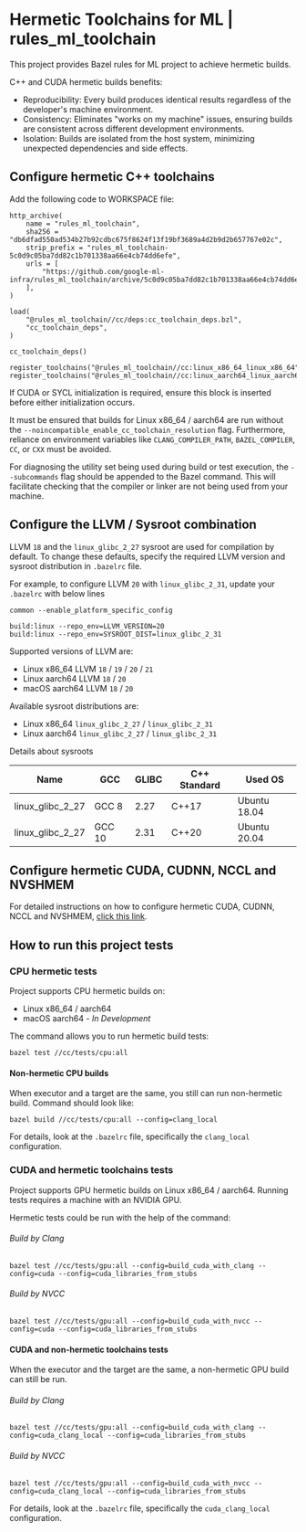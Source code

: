 # Hermetic Toolchains for ML | rules_ml_toolchain

This project provides Bazel rules for ML project to achieve hermetic builds.

C++ and CUDA hermetic builds benefits:
* Reproducibility: Every build produces identical results regardless of the developer's machine environment.
* Consistency: Eliminates "works on my machine" issues, ensuring builds are consistent across different development environments.
* Isolation: Builds are isolated from the host system, minimizing unexpected dependencies and side effects.

<!--
C++ cross-platform builds benefits:
* Single Source of Truth: Develop and maintain a single codebase that can be built for various target platforms (e.g., Linux, macOS).
* Efficiency: Streamlines the build and release process for multiple platforms.
-->

## Configure hermetic C++ toolchains

Add the following code to WORKSPACE file:

```
http_archive(
    name = "rules_ml_toolchain",
    sha256 = "db6dfad550ad534b27b92cdbc675f8624f13f19bf3689a4d2b9d2b657767e02c",
    strip_prefix = "rules_ml_toolchain-5c0d9c05ba7dd82c1b701338aa66e4cb74dd6efe",
    urls = [
        "https://github.com/google-ml-infra/rules_ml_toolchain/archive/5c0d9c05ba7dd82c1b701338aa66e4cb74dd6efe.tar.gz",
    ],
)

load(
    "@rules_ml_toolchain//cc/deps:cc_toolchain_deps.bzl",
    "cc_toolchain_deps",
)

cc_toolchain_deps()

register_toolchains("@rules_ml_toolchain//cc:linux_x86_64_linux_x86_64")
register_toolchains("@rules_ml_toolchain//cc:linux_aarch64_linux_aarch64")
```

If CUDA or SYCL initialization is required, ensure this block is inserted before either initialization occurs.

It must be ensured that builds for Linux x86_64 / aarch64 are run without the `--noincompatible_enable_cc_toolchain_resolution`
flag. Furthermore, reliance on environment variables like `CLANG_COMPILER_PATH`, `BAZEL_COMPILER`, `CC`, or `CXX`
must be avoided.

For diagnosing the utility set being used during build or test execution, the `--subcommands` flag should be appended
to the Bazel command. This will facilitate checking that the compiler or linker are not being used from your machine.

## Configure the LLVM / Sysroot combination

LLVM `18` and the `linux_glibc_2_27` sysroot are used for compilation by default.
To change these defaults, specify the required LLVM version and sysroot distribution in `.bazelrc` file.

For example, to configure LLVM `20` with `linux_glibc_2_31`, update your `.bazelrc` with below lines
```
common --enable_platform_specific_config

build:linux --repo_env=LLVM_VERSION=20
build:linux --repo_env=SYSROOT_DIST=linux_glibc_2_31
```

Supported versions of LLVM are:
* Linux x86_64 LLVM `18` / `19` / `20` / `21`
* Linux aarch64 LLVM `18` / `20`
* macOS aarch64 LLVM `18` / `20`

Available sysroot distributions are:
* Linux x86_64 `linux_glibc_2_27` / `linux_glibc_2_31`
* Linux aarch64 `linux_glibc_2_27` / `linux_glibc_2_31`

Details about sysroots

| Name             | GCC | GLIBC | C++ Standard | Used OS |
|------------------|---|---|--------------|---------|
| linux_glibc_2_27 | GCC 8 | 2.27 | C++17        | Ubuntu 18.04 |
| linux_glibc_2_27 | GCC 10 | 2.31 | C++20        | Ubuntu 20.04 |

## Configure hermetic CUDA, CUDNN, NCCL and NVSHMEM
For detailed instructions on how to configure hermetic CUDA, CUDNN, NCCL and NVSHMEM, [click this link](gpu/).

## How to run this project tests
### CPU hermetic tests
Project supports CPU hermetic builds on:
* Linux x86_64 / aarch64
* macOS aarch64 - *In Development*

The command allows you to run hermetic build tests:

`bazel test //cc/tests/cpu:all`

#### Non-hermetic CPU builds
When executor and a target are the same, you still can run non-hermetic build. Command should look like:

`bazel build //cc/tests/cpu:all --config=clang_local`

For details, look at the `.bazelrc` file, specifically the `clang_local` configuration.

### CUDA and hermetic toolchains tests
Project supports GPU hermetic builds on Linux x86_64 / aarch64. Running tests requires a machine with an NVIDIA GPU.

Hermetic tests could be run with the help of the command:
###### Build by Clang
`bazel test //cc/tests/gpu:all --config=build_cuda_with_clang --config=cuda --config=cuda_libraries_from_stubs`

###### Build by NVCC
`bazel test //cc/tests/gpu:all --config=build_cuda_with_nvcc --config=cuda --config=cuda_libraries_from_stubs`

#### CUDA and non-hermetic toolchains tests
When the executor and the target are the same, a non-hermetic GPU build can still be run.

###### Build by Clang
`bazel test //cc/tests/gpu:all --config=build_cuda_with_clang --config=cuda_clang_local --config=cuda_libraries_from_stubs`

###### Build by NVCC
`bazel test //cc/tests/gpu:all --config=build_cuda_with_nvcc --config=cuda_clang_local --config=cuda_libraries_from_stubs`

For details, look at the `.bazelrc` file, specifically the `cuda_clang_local` configuration.

<!--
### Cross-platform builds
Project supports cross-platform builds only on Linux x86_64 executor 
and allows build for such targets:
* Linux aarch64
* macOS aarch64

#### Build for Linux aarch64
`bazel build //cc/tests/cpu/... --platforms=//common:linux_aarch64`

#### Build for macOS aarch64
[Prepare SDK](cc/sysroots/darwin_aarch64/README.md) before run the following command.

`bazel build //cc/tests/cpu/... --platforms=//common:macos_aarch64`
-->